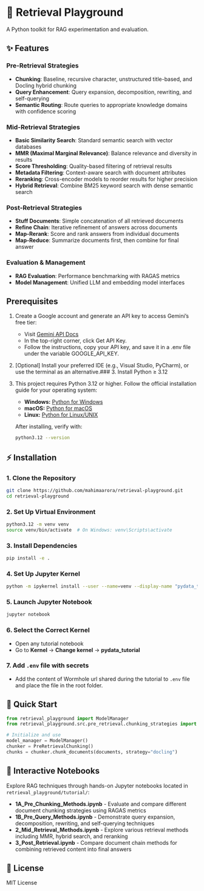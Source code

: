 # 🧩 Retrieval Playground

A Python toolkit for RAG experimentation and evaluation.

## ✨ Features

### Pre-Retrieval Strategies
- **Chunking**: Baseline, recursive character, unstructured title-based, and Docling hybrid chunking  
- **Query Enhancement**: Query expansion, decomposition, rewriting, and self-querying  
- **Semantic Routing**: Route queries to appropriate knowledge domains with confidence scoring  

### Mid-Retrieval Strategies  
- **Basic Similarity Search**: Standard semantic search with vector databases  
- **MMR (Maximal Marginal Relevance)**: Balance relevance and diversity in results  
- **Score Thresholding**: Quality-based filtering of retrieval results  
- **Metadata Filtering**: Context-aware search with document attributes  
- **Reranking**: Cross-encoder models to reorder results for higher precision  
- **Hybrid Retrieval**: Combine BM25 keyword search with dense semantic search  

### Post-Retrieval Strategies
- **Stuff Documents**: Simple concatenation of all retrieved documents  
- **Refine Chain**: Iterative refinement of answers across documents  
- **Map-Rerank**: Score and rank answers from individual documents  
- **Map-Reduce**: Summarize documents first, then combine for final answer  

### Evaluation & Management
- **RAG Evaluation**: Performance benchmarking with RAGAS metrics  
- **Model Management**: Unified LLM and embedding model interfaces  

## Prerequisites

1. Create a Google account and generate an API key to access Gemini’s free tier:
    - Visit [Gemini API Docs](https://ai.google.dev/gemini-api/docs)
    - In the top-right corner, click Get API Key. 
    - Follow the instructions, copy your API key, and save it in a .env file under the variable GOOGLE_API_KEY.
2. [Optional] Install your preferred IDE (e.g., Visual Studio, PyCharm), or use the terminal as an alternative.### 3. Install Python ≥ 3.12
3. This project requires Python 3.12 or higher. Follow the official installation guide for your operating system:
   - **Windows:** [Python for Windows](https://docs.python.org/3/using/windows.html)  
   - **macOS:** [Python for macOS](https://docs.python.org/3/using/mac.html)  
   - **Linux:** [Python for Linux/UNIX](https://docs.python.org/3/using/unix.html)

   After installing, verify with:
   
   ```bash
   python3.12 --version
   ```

## ⚡ Installation

### 1. Clone the Repository
```bash
git clone https://github.com/mahimaarora/retrieval-playground.git
cd retrieval-playground
```

### 2. Set Up Virtual Environment
```bash
python3.12 -m venv venv
source venv/bin/activate  # On Windows: venv\Scripts\activate
```

### 3. Install Dependencies
```bash
pip install -e .
```

### 4. Set Up Jupyter Kernel
```bash
python -m ipykernel install --user --name=venv --display-name "pydata_tutorial"
```

### 5. Launch Jupyter Notebook
```bash
jupyter notebook
```

### 6. Select the Correct Kernel
- Open any tutorial notebook
- Go to **Kernel** → **Change kernel** → **pydata_tutorial**

### 7. Add `.env` file with secrets
- Add the content of Wormhole url shared during the tutorial to `.env` file and place the file in the root folder.

## 🚀 Quick Start

```python
from retrieval_playground import ModelManager
from retrieval_playground.src.pre_retrieval.chunking_strategies import PreRetrievalChunking

# Initialize and use
model_manager = ModelManager()
chunker = PreRetrievalChunking()
chunks = chunker.chunk_documents(documents, strategy="docling")
```

## 📓 Interactive Notebooks

Explore RAG techniques through hands-on Jupyter notebooks located in `retrieval_playground/tutorial/`:

- **1A_Pre_Chunking_Methods.ipynb** - Evaluate and compare different document chunking strategies using RAGAS metrics
- **1B_Pre_Query_Methods.ipynb** - Demonstrate query expansion, decomposition, rewriting, and self-querying techniques  
- **2_Mid_Retrieval_Methods.ipynb** - Explore various retrieval methods including MMR, hybrid search, and reranking
- **3_Post_Retrieval.ipynb** - Compare document chain methods for combining retrieved content into final answers

## 📄 License

MIT License

